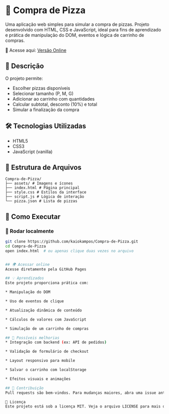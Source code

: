 # 🍕 Compra de Pizza

Uma aplicação web simples para simular a compra de pizzas. Projeto desenvolvido com HTML, CSS e JavaScript, ideal para fins de aprendizado e prática de manipulação do DOM, eventos e lógica de carrinho de compras.

🔗 Acesse aqui: [Versão Online](https://kaiokampos.github.io/Compra-de-Pizza/)

## 🧾 Descrição

O projeto permite:

- Escolher pizzas disponíveis
- Selecionar tamanho (P, M, G)
- Adicionar ao carrinho com quantidades
- Calcular subtotal, desconto (10%) e total
- Simular a finalização da compra

## 🛠 Tecnologias Utilizadas

- HTML5
- CSS3
- JavaScript (vanilla)

## 📂 Estrutura de Arquivos

```
Compra-de-Pizza/
├── assets/ # Imagens e ícones
├── index.html # Página principal
├── style.css # Estilos da interface
├── script.js # Lógica de interação
└── pizza.json # Lista de pizzas
```

## 🚀 Como Executar

### 🔧 Rodar localmente

```bash
git clone https://github.com/kaiokampos/Compra-de-Pizza.git
cd Compra-de-Pizza
open index.html  # ou apenas clique duas vezes no arquivo


## 🌍 Acessar online
Acesse diretamente pela GitHub Pages

## 💡 Aprendizados
Este projeto proporciona prática com:

* Manipulação do DOM

* Uso de eventos de clique

* Atualização dinâmica de conteúdo

* Cálculos de valores com JavaScript

* Simulação de um carrinho de compras

## 📌 Possíveis melhorias
* Integração com backend (ex: API de pedidos)

* Validação de formulário de checkout

* Layout responsivo para mobile

* Salvar o carrinho com localStorage

* Efeitos visuais e animações

## 🤝 Contribuição
Pull requests são bem-vindos. Para mudanças maiores, abra uma issue antes para discutirmos o que você deseja modificar.

📄 Licença
Este projeto está sob a licença MIT. Veja o arquivo LICENSE para mais detalhes.